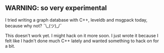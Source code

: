 ## WARNING: so very experimental

I tried writing a graph database with C++, leveldb and msgpack today,
because why not? ¯\\\_(ツ)\_/¯

This doesn't work yet. I might hack on it more soon. I just wrote it
because I felt like I hadn't done much C++ lately and wanted something
to hack on for a bit.
